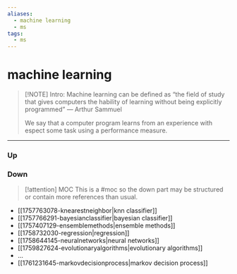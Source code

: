 ```yaml
---
aliases:
  - machine learning
  - ms
tags:
  - ms
---
```

# machine learning
> [!NOTE] Intro: 
> Machine learning can be defined as “the field of study that gives computers the hability of learning without being explicitly programmed” — Arthur Sammuel 
> 
> We say that a computer program learns from an experience with espect some task using a performance measure. 


***

### Up
### Down
> [!attention] MOC
> This is a #moc so the down part may be structured or contain more references than usual. 

- [[1757763078-knearestneighbor|knn classifier]]
- [[1757766291-bayesianclassifier|bayesian classifier]]
- [[1757407129-ensemblemethods|ensemble methods]]
- [[1758732030-regression|regression]]
- [[1758644145-neuralnetworks|neural networks]]
- [[1759827624-evolutionaryalgorithms|evolutionary algorithms]]
- ...
- [[1761231645-markovdecisionprocess|markov decision process]]
